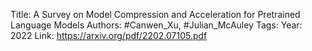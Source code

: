 Title: A Survey on Model Compression and Acceleration for Pretrained Language Models
Authors: #Canwen_Xu, #Julian_McAuley
Tags: 
Year: 2022
Link: https://arxiv.org/pdf/2202.07105.pdf